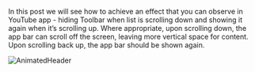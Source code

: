In this post we will see how to achieve an effect that you can observe in YouTube app - hiding Toolbar when list is scrolling down and showing it again when it’s scrolling up. Where appropriate, upon scrolling down, the app bar can scroll off the screen, leaving more vertical space for content. Upon scrolling back up, the app bar should be shown again.

![AnimatedHeader](https://github.com/devNight-mon/AnimatedHeader-HidesOnSwipe/assets/83746501/f839a67e-bd83-4fe0-b01a-d66e06f97c1e)
